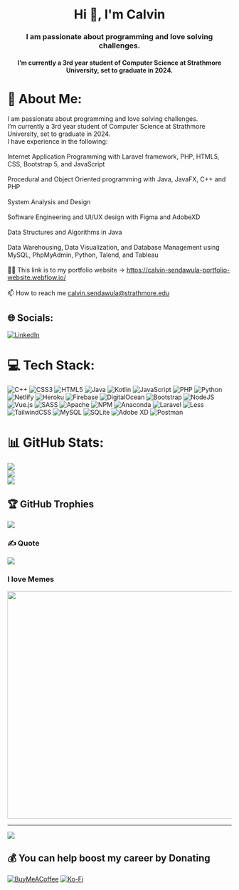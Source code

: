 <h1 align="center">Hi 👋, I'm Calvin</h1>
<h3 align="center">I am passionate about programming and love solving challenges.</h3>
<h4 align="center">I’m currently a 3rd year student of Computer Science at Strathmore University, set to graduate in 2024.</h4>

# 💫 About Me:
I am passionate about programming and love solving challenges.<br>I’m currently a 3rd year student of Computer Science at Strathmore University, set to graduate in 2024.<br>I have experience in the following:<br><br>Internet Application Programming with Laravel framework, PHP, HTML5, CSS, Bootstrap 5, and JavaScript<br><br>Procedural and Object Oriented programming with Java, JavaFX, C++ and PHP<br><br>System Analysis and Design<br><br>Software Engineering and UI/UX design with Figma and AdobeXD<br><br>Data Structures and Algorithms in Java<br><br>Data Warehousing, Data Visualization, and Database Management using MySQL, PhpMyAdmin, Python, Talend, and Tableau<br><br>👨‍💻 This link is to my portfolio website -> https://calvin-sendawula-portfolio-website.webflow.io/<br><br>📫 How to reach me calvin.sendawula@strathmore.edu


## 🌐 Socials:
[![LinkedIn](https://img.shields.io/badge/LinkedIn-%230077B5.svg?logo=linkedin&logoColor=white)](https://linkedin.com/in/ceejay188) 

# 💻 Tech Stack:
![C++](https://img.shields.io/badge/c++-%2300599C.svg?style=plastic&logo=c%2B%2B&logoColor=white) ![CSS3](https://img.shields.io/badge/css3-%231572B6.svg?style=plastic&logo=css3&logoColor=white) ![HTML5](https://img.shields.io/badge/html5-%23E34F26.svg?style=plastic&logo=html5&logoColor=white) ![Java](https://img.shields.io/badge/java-%23ED8B00.svg?style=plastic&logo=java&logoColor=white) ![Kotlin](https://img.shields.io/badge/kotlin-%230095D5.svg?style=plastic&logo=kotlin&logoColor=white) ![JavaScript](https://img.shields.io/badge/javascript-%23323330.svg?style=plastic&logo=javascript&logoColor=%23F7DF1E) ![PHP](https://img.shields.io/badge/php-%23777BB4.svg?style=plastic&logo=php&logoColor=white) ![Python](https://img.shields.io/badge/python-3670A0?style=plastic&logo=python&logoColor=ffdd54) ![Netlify](https://img.shields.io/badge/netlify-%23000000.svg?style=plastic&logo=netlify&logoColor=#00C7B7) ![Heroku](https://img.shields.io/badge/heroku-%23430098.svg?style=plastic&logo=heroku&logoColor=white) ![Firebase](https://img.shields.io/badge/firebase-%23039BE5.svg?style=plastic&logo=firebase) ![DigitalOcean](https://img.shields.io/badge/DigitalOcean-%230167ff.svg?style=plastic&logo=digitalOcean&logoColor=white) ![Bootstrap](https://img.shields.io/badge/bootstrap-%23563D7C.svg?style=plastic&logo=bootstrap&logoColor=white) ![NodeJS](https://img.shields.io/badge/node.js-6DA55F?style=plastic&logo=node.js&logoColor=white) ![Vue.js](https://img.shields.io/badge/vuejs-%2335495e.svg?style=plastic&logo=vuedotjs&logoColor=%234FC08D) ![SASS](https://img.shields.io/badge/SASS-hotpink.svg?style=plastic&logo=SASS&logoColor=white) ![Apache](https://img.shields.io/badge/apache-%23D42029.svg?style=plastic&logo=apache&logoColor=white) ![NPM](https://img.shields.io/badge/NPM-%23000000.svg?style=plastic&logo=npm&logoColor=white) ![Anaconda](https://img.shields.io/badge/Anaconda-%2344A833.svg?style=plastic&logo=anaconda&logoColor=white) ![Laravel](https://img.shields.io/badge/laravel-%23FF2D20.svg?style=plastic&logo=laravel&logoColor=white) ![Less](https://img.shields.io/badge/less-2B4C80?style=plastic&logo=less&logoColor=white) ![TailwindCSS](https://img.shields.io/badge/tailwindcss-%2338B2AC.svg?style=plastic&logo=tailwind-css&logoColor=white) ![MySQL](https://img.shields.io/badge/mysql-%2300f.svg?style=plastic&logo=mysql&logoColor=white) ![SQLite](https://img.shields.io/badge/sqlite-%2307405e.svg?style=plastic&logo=sqlite&logoColor=white) ![Adobe XD](https://img.shields.io/badge/Adobe%20XD-470137?style=plastic&logo=Adobe%20XD&logoColor=#FF61F6) ![Postman](https://img.shields.io/badge/Postman-FF6C37?style=plastic&logo=postman&logoColor=white)
# 📊 GitHub Stats:
![](https://github-readme-stats.vercel.app/api?username=calvinsendawula&theme=dark&hide_border=false&include_all_commits=true&count_private=true)<br/>
![](https://github-readme-streak-stats.herokuapp.com/?user=calvinsendawula&theme=dark&hide_border=false)<br/>
![](https://github-readme-stats.vercel.app/api/top-langs/?username=calvinsendawula&theme=dark&hide_border=false&include_all_commits=true&count_private=true&layout=compact)

## 🏆 GitHub Trophies
![](https://github-profile-trophy.vercel.app/?username=calvinsendawula&theme=darkhub&no-frame=false&no-bg=false&margin-w=4)

### ✍️ Quote
![](https://quotes-github-readme.vercel.app/api?type=horizontal&theme=dark)

### I love Memes
<img src="https://random-memer.herokuapp.com/" width="512px"/>

---
[![](https://visitcount.itsvg.in/api?id=calvinsendawula&icon=2&color=1)](https://visitcount.itsvg.in)

  ## 💰 You can help boost my career by Donating
  [![BuyMeACoffee](https://img.shields.io/badge/Buy%20Me%20a%20Coffee-ffdd00?style=for-the-badge&logo=buy-me-a-coffee&logoColor=black)](https://buymeacoffee.com/https://www.buymeacoffee.com/calvinsendawula) [![Ko-Fi](https://img.shields.io/badge/Ko--fi-F16061?style=for-the-badge&logo=ko-fi&logoColor=white)](https://ko-fi.com/https://ko-fi.com/calvinsendawula) 

  <!-- Proudly created with GPRM ( https://gprm.itsvg.in ) -->
  

